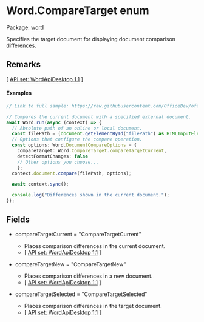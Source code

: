 # Word.CompareTarget enum

Package: [word](/en-us/javascript/api/word)

Specifies the target document for displaying document comparison differences.

## Remarks
[ [API set: WordApiDesktop 1.1](/en-us/javascript/api/requirement-sets/word/word-api-requirement-sets) ]

#### Examples
```typescript
// Link to full sample: https://raw.githubusercontent.com/OfficeDev/office-js-snippets/prod/samples/word/50-document/compare-documents.yaml

// Compares the current document with a specified external document.
await Word.run(async (context) => {
  // Absolute path of an online or local document.
  const filePath = (document.getElementById("filePath") as HTMLInputElement).value;
  // Options that configure the compare operation.
  const options: Word.DocumentCompareOptions = {
    compareTarget: Word.CompareTarget.compareTargetCurrent,
    detectFormatChanges: false
    // Other options you choose...
    };
  context.document.compare(filePath, options);

  await context.sync();

  console.log("Differences shown in the current document.");
});
```

## Fields

- compareTargetCurrent = "CompareTargetCurrent"
  - Places comparison differences in the current document.
  - [ [API set: WordApiDesktop 1.1](/en-us/javascript/api/requirement-sets/word/word-api-requirement-sets) ]

- compareTargetNew = "CompareTargetNew"
  - Places comparison differences in a new document.
  - [ [API set: WordApiDesktop 1.1](/en-us/javascript/api/requirement-sets/word/word-api-requirement-sets) ]

- compareTargetSelected = "CompareTargetSelected"
  - Places comparison differences in the target document.
  - [ [API set: WordApiDesktop 1.1](/en-us/javascript/api/requirement-sets/word/word-api-requirement-sets) ]